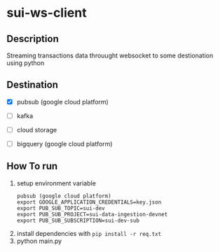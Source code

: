 # sui-ws-client

## Description
Streaming transactions data throuught websocket to some destionation using python

## Destination
- [x] pubsub (google cloud platform)
- [ ] kafka
- [ ] cloud storage
- [ ] bigquery (google cloud platform)



## How To run 
1. setup environment variable
    ```
    pubsub (google cloud platform)
    export GOOGLE_APPLICATION_CREDENTIALS=key.json
    export PUB_SUB_TOPIC=sui-dev
    export PUB_SUB_PROJECT=sui-data-ingestion-devnet
    export PUB_SUB_SUBSCRIPTION=sui-dev-sub
    ```
2. install dependencies with `pip install -r req.txt`
3. python main.py
